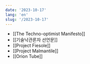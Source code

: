 ```yaml
---
date: '2023-10-17'
lang: 'en'
slug: '/2023-10-17'
---
```


- [[The Techno-optimist Manifesto]]
- [[기술낙관론자 선언문]]
- [[Project Fiesole]]
- [[Project Malmantile]]
- [[Orion Tube]]

